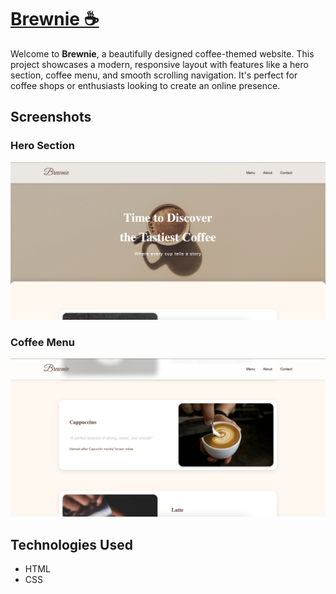 # [Brewnie ☕️](https://parvash07.github.io/brewnie/)
Welcome to **Brewnie**, a beautifully designed coffee-themed website. This project showcases a modern, responsive layout with features like a hero section, coffee menu, and smooth scrolling navigation. It's perfect for coffee shops or enthusiasts looking to create an online presence.
## Screenshots
### Hero Section
![Website Screenshot - 1](https://github.com/parvash07/brewnie/blob/main/images/readme-pic-1.png)

### Coffee Menu
![Website Screenshot - 1](https://github.com/parvash07/brewnie/blob/main/images/readme-pic-2.png)

## Technologies Used
- HTML
- CSS
